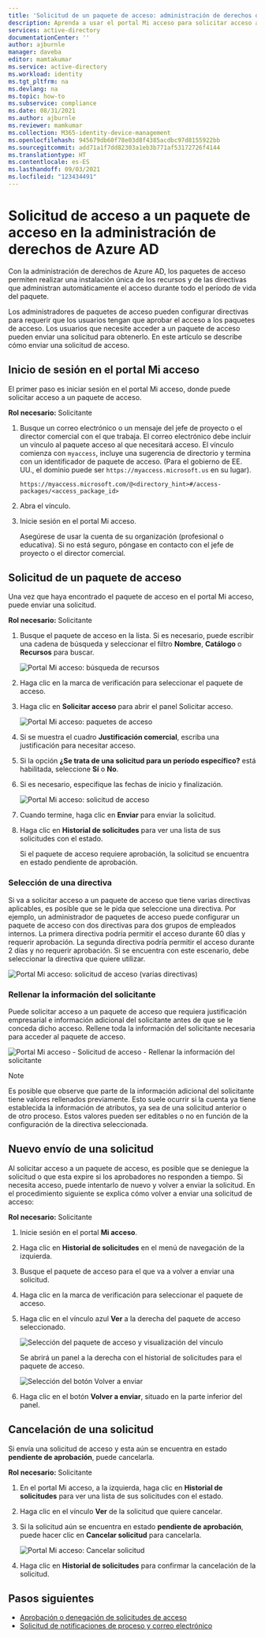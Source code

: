 ```yaml
---
title: 'Solicitud de un paquete de acceso: administración de derechos de Azure AD'
description: Aprenda a usar el portal Mi acceso para solicitar acceso a un paquete de acceso en la administración de derechos de Azure Active Directory.
services: active-directory
documentationCenter: ''
author: ajburnle
manager: daveba
editor: mamtakumar
ms.service: active-directory
ms.workload: identity
ms.tgt_pltfrm: na
ms.devlang: na
ms.topic: how-to
ms.subservice: compliance
ms.date: 08/31/2021
ms.author: ajburnle
ms.reviewer: mamkumar
ms.collection: M365-identity-device-management
ms.openlocfilehash: 945679db60f78e03d8f4385acdbc97d8155922bb
ms.sourcegitcommit: add71a1f7dd82303a1eb3b771af53172726f4144
ms.translationtype: HT
ms.contentlocale: es-ES
ms.lasthandoff: 09/03/2021
ms.locfileid: "123434491"
---
```

# <a name="request-access-to-an-access-package-in-azure-ad-entitlement-management"></a>Solicitud de acceso a un paquete de acceso en la administración de derechos de Azure AD

Con la administración de derechos de Azure AD, los paquetes de acceso permiten realizar una instalación única de los recursos y de las directivas que administran automáticamente el acceso durante todo el período de vida del paquete. 

Los administradores de paquetes de acceso pueden configurar directivas para requerir que los usuarios tengan que aprobar el acceso a los paquetes de acceso. Los usuarios que necesite acceder a un paquete de acceso pueden enviar una solicitud para obtenerlo. En este artículo se describe cómo enviar una solicitud de acceso.

## <a name="sign-in-to-the-my-access-portal"></a>Inicio de sesión en el portal Mi acceso

El primer paso es iniciar sesión en el portal Mi acceso, donde puede solicitar acceso a un paquete de acceso.

**Rol necesario:** Solicitante

1. Busque un correo electrónico o un mensaje del jefe de proyecto o el director comercial con el que trabaja. El correo electrónico debe incluir un vínculo al paquete acceso al que necesitará acceso. El vínculo comienza con `myaccess`, incluye una sugerencia de directorio y termina con un identificador de paquete de acceso.  (Para el gobierno de EE. UU., el dominio puede ser `https://myaccess.microsoft.us` en su lugar).
 
    `https://myaccess.microsoft.com/@<directory_hint>#/access-packages/<access_package_id>`

1. Abra el vínculo.

1. Inicie sesión en el portal Mi acceso.

    Asegúrese de usar la cuenta de su organización (profesional o educativa). Si no está seguro, póngase en contacto con el jefe de proyecto o el director comercial.

## <a name="request-an-access-package"></a>Solicitud de un paquete de acceso

Una vez que haya encontrado el paquete de acceso en el portal Mi acceso, puede enviar una solicitud.

**Rol necesario:** Solicitante

1. Busque el paquete de acceso en la lista.  Si es necesario, puede escribir una cadena de búsqueda y seleccionar el filtro **Nombre**, **Catálogo** o **Recursos** para buscar.

    ![Portal Mi acceso: búsqueda de recursos](./media/entitlement-management-request-access/my-access-resource-search.png)

1. Haga clic en la marca de verificación para seleccionar el paquete de acceso.

1. Haga clic en **Solicitar acceso** para abrir el panel Solicitar acceso.

    ![Portal Mi acceso: paquetes de acceso](./media/entitlement-management-request-access/my-access-request-access-button.png)

1. Si se muestra el cuadro **Justificación comercial**, escriba una justificación para necesitar acceso.

1. Si la opción **¿Se trata de una solicitud para un período específico?** está habilitada, seleccione **Sí** o **No**.

1. Si es necesario, especifique las fechas de inicio y finalización.

    ![Portal Mi acceso: solicitud de acceso](./media/entitlement-management-shared/my-access-request-access.png)

1. Cuando termine, haga clic en **Enviar** para enviar la solicitud.

1. Haga clic en **Historial de solicitudes** para ver una lista de sus solicitudes con el estado.

    Si el paquete de acceso requiere aprobación, la solicitud se encuentra en estado pendiente de aprobación.

### <a name="select-a-policy"></a>Selección de una directiva

Si va a solicitar acceso a un paquete de acceso que tiene varias directivas aplicables, es posible que se le pida que seleccione una directiva. Por ejemplo, un administrador de paquetes de acceso puede configurar un paquete de acceso con dos directivas para dos grupos de empleados internos. La primera directiva podría permitir el acceso durante 60 días y requerir aprobación. La segunda directiva podría permitir el acceso durante 2 días y no requerir aprobación. Si se encuentra con este escenario, debe seleccionar la directiva que quiere utilizar.

![Portal Mi acceso: solicitud de acceso (varias directivas)](./media/entitlement-management-request-access/my-access-multiple-policies.png)

### <a name="fill-out-requestor-information"></a>Rellenar la información del solicitante

Puede solicitar acceso a un paquete de acceso que requiera justificación empresarial e información adicional del solicitante antes de que se le conceda dicho acceso. Rellene toda la información del solicitante necesaria para acceder al paquete de acceso.

![Portal Mi acceso - Solicitud de acceso - Rellenar la información del solicitante](./media/entitlement-management-request-access/my-access-requestor-information.png)

> [!NOTE]
> Es posible que observe que parte de la información adicional del solicitante tiene valores rellenados previamente. Esto suele ocurrir si la cuenta ya tiene establecida la información de atributos, ya sea de una solicitud anterior o de otro proceso. Estos valores pueden ser editables o no en función de la configuración de la directiva seleccionada.

## <a name="resubmit-a-request"></a>Nuevo envío de una solicitud

Al solicitar acceso a un paquete de acceso, es posible que se deniegue la solicitud o que esta expire si los aprobadores no responden a tiempo. Si necesita acceso, puede intentarlo de nuevo y volver a enviar la solicitud. En el procedimiento siguiente se explica cómo volver a enviar una solicitud de acceso:

**Rol necesario:** Solicitante

1. Inicie sesión en el portal **Mi acceso**.

1. Haga clic en **Historial de solicitudes** en el menú de navegación de la izquierda.

1. Busque el paquete de acceso para el que va a volver a enviar una solicitud.

1. Haga clic en la marca de verificación para seleccionar el paquete de acceso.

1. Haga clic en el vínculo azul **Ver** a la derecha del paquete de acceso seleccionado.
    
    ![Selección del paquete de acceso y visualización del vínculo](./media/entitlement-management-request-access/resubmit-request-select-request-and-view.png)

    Se abrirá un panel a la derecha con el historial de solicitudes para el paquete de acceso.
    
    ![Selección del botón Volver a enviar](./media/entitlement-management-request-access/resubmit-request-select-resubmit.png)

1. Haga clic en el botón **Volver a enviar**, situado en la parte inferior del panel.

## <a name="cancel-a-request"></a>Cancelación de una solicitud

Si envía una solicitud de acceso y esta aún se encuentra en estado **pendiente de aprobación**, puede cancelarla.

**Rol necesario:** Solicitante

1. En el portal Mi acceso, a la izquierda, haga clic en **Historial de solicitudes** para ver una lista de sus solicitudes con el estado.

1. Haga clic en el vínculo **Ver** de la solicitud que quiere cancelar.

1. Si la solicitud aún se encuentra en estado **pendiente de aprobación**, puede hacer clic en **Cancelar solicitud** para cancelarla.

    ![Portal Mi acceso: Cancelar solicitud](./media/entitlement-management-request-access/my-access-cancel-request.png)

1. Haga clic en **Historial de solicitudes** para confirmar la cancelación de la solicitud.

## <a name="next-steps"></a>Pasos siguientes

- [Aprobación o denegación de solicitudes de acceso](entitlement-management-request-approve.md)
- [Solicitud de notificaciones de proceso y correo electrónico](entitlement-management-process.md)